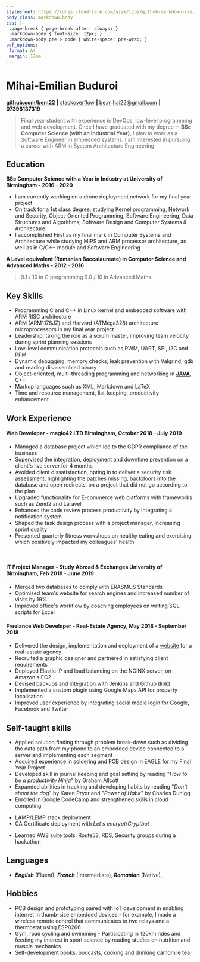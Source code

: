 ```yaml
---
stylesheet: https://cdnjs.cloudflare.com/ajax/libs/github-markdown-css/2.10.0/github-markdown.min.css
body_class: markdown-body
css: |-
 .page-break { page-break-after: always; }
 .markdown-body { font-size: 12px; }
 .markdown-body pre > code { white-space: pre-wrap; }
pdf_options:
 format: A4
 margin: 17mm
---
```

<!--Name & Interest-->
# Mihai-Emilian Buduroi
<!--Contact Information-->
[__github.com/bem22__](https://github.com/bem22) __|__ [stackoverflow](https://stackoverflow.com/users/7056603/bem22)
__|__ be.mihai22@gmail.com | __07398137319__

<!--Statement-->
> Final year student with experience in DevOps, low-level programming and web development. Once I have graduated with my degree in **BSc Computer Science (with an Industrial Year)**, I plan to work as a Software Engineer in embedded systems. I am interested in pursuing a career with ARM in System Architecture Engineering

<!--Body Start -->

<!--School-->

## Education 

__BSc Computer Science with a Year in Industry at University of Birmingham - 2016 - 2020__ 
 + I am currently working on a drone deployment network for my final year project 
 + On track for a 1st class degree, studying Kernel programming, Network and Security, Object-Oriented Programming, Software Engineering, Data Structures and Algorithms, Software Design and Computer Systems & Architecture 
 + I accomplished First as my final mark in Computer Systems and Architecture while studying MIPS and ARM processor architecture, as well as in C/C++ module and Software Engineering

__A Level equivalent (Romanian Baccalaureate) in Computer Science and Advanced Maths - 2012 - 2016__
> 9.1 / 10 in C programming 
> 9.0 / 10 in Advanced Maths

<!--Highlights -->

## Key Skills
 + Programming C and C++ in Linux kernel and embedded software with ARM RISC architecture
 + ARM (ARM1176JZ) and Harvard (ATMega328) architecture microprocessors in my final year project
 + Leadership, taking the role as a scrum master, improving team velocity during sprint planning sessions
 + Low-level communication protocols such as PWM, UART, SPI, I2C and PPM 
 + Dynamic debugging, memory checks, leak prevention with Valgrind, gdb and reading disassembled binary
 + Object-oriented, multi-threading programming and networking in [__JAVA__](https://github.com/bem22/talktostrangersCMD), C++
 + Markup languages such as XML, Markdown and LaTeX
 + Time and resource management, list-keeping, productivity enhancement
 <!--Work-->

## Work Experience

#### Web Developer - magic42 LTD Birmingham, October 2018 - July 2019
 + Managed a database project which led to the GDPR compliance of the business
 + Supervised the integration, deployment and downtime prevention on a client's live server for 4 months
 + Avoided client dissatisfaction, opting in to deliver a security risk assessment, highlighting the patches missing, backdoors into the database and open redirects, on a project that did not go according to the plan
 + Upgraded functionality for E-commerce web platforms with frameworks such as Zend2 and Laravel
 + Enhanced the code review process productivity by integrating a notification system
 + Shaped the task design process with a project manager, increasing sprint quality
 + Presented quarterly fitness workshops on healthy eating and exercising which positively impacted my colleagues' health

<br> 

#### IT Project Manager - Study Abroad & Exchanges University of Birmingham, Feb 2018 - June 2019
 + Merged two databases to comply with ERASMUS Standards
 + Optimised team's website for search engines and increased number of visits by 19%
 + Improved office's workflow by coaching employees on writing SQL scripts for Excel

#### Freelance Web Developer - Real-Estate Agency, May 2018 - September 2018
 + Delivered the design, implementation and deployment of a [website](https://imobiliare007.ro/) for a real-estate agency
 + Recruited a graphic designer and partnered in satisfying client requirements
 + Deployed Elastic IP and load balancing on the NGINX server, on Amazon's EC2
 + Devised backups and integration with Jenkins and Github [(link)](https://www.jenkins.imobiliare007.ro)
 + Implemented a custom plugin using Google Maps API for property localisation
 + Improved user experience by integrating social media login for Google, Facebook and Twitter

## Self-taught skills
 + Applied solution finding through problem break-down such as dividing the data path from my phone to an embedded device connected to a server and implementing each segment
 + Acquired experience in soldering and PCB design in EAGLE for my Final Year Project
 + Developed skill in journal keeping and goal setting by reading "_How to be a productivity Ninja_" by Graham Allcott
 + Expanded abilities in tracking and developing habits by reading "_Don't shoot the dog_" by Karen Pryor and "_Power of Habit_" by Charles Duhigg 
 + Enrolled in Google CodeCamp and strengthened skills in cloud computing 
 - LAMP/LEMP stack deployment 
 - CA Certificate deployment with _Let's encrypt_/_Cryptbot_ 
 + Learned AWS suite tools: Route53, RDS, Security groups during a hackathon

## Languages
* _**English**_ (Fluent), _**French**_ (Intermediate), _**Romanian**_ (Native),

## Hobbies
 * PCB design and prototyping paired with IoT development in enabling internet in thumb-size embedded devices - for example, I made a wireless remote control that communicates to two relays and a thermostat using ESP8266
 * Gym, road cycling and swimming - Participating in 120km rides and feeding my interest in sport science by reading studies on nutrition and muscle mechanics
 * Self-development books, podcasts, cooking and drinking camomile tea 
